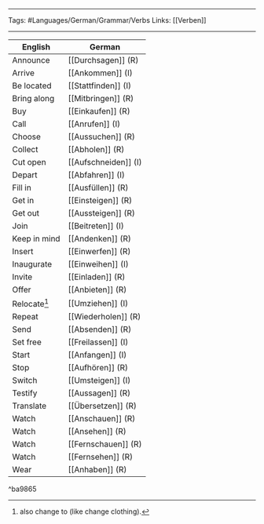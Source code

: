 ___
Tags: #Languages/German/Grammar/Verbs 
Links: [[Verben]]
___
English | German
------------ | ------------
Announce | [[Durchsagen]] (R)
Arrive | [[Ankommen]] (I)
Be located | [[Stattfinden]] (I)
Bring along | [[Mitbringen]] (R)
Buy | [[Einkaufen]] (R)
Call | [[Anrufen]] (I)
Choose | [[Aussuchen]] (R)
Collect | [[Abholen]] (R)
Cut  open | [[Aufschneiden]] (I)
Depart | [[Abfahren]] (I)
Fill in | [[Ausfüllen]] (R)
Get in | [[Einsteigen]] (R)
Get out | [[Aussteigen]] (R)
Join | [[Beitreten]] (I)
Keep in mind | [[Andenken]] (R)
Insert | [[Einwerfen]] (R)
Inaugurate | [[Einweihen]] (I)
Invite | [[Einladen]] (R)
Offer | [[Anbieten]] (R)
Relocate[^1] | [[Umziehen]] (I)
Repeat | [[Wiederholen]] (R)
Send | [[Absenden]] (R)
Set free | [[Freilassen]] (I)
Start | [[Anfangen]] (I)
Stop | [[Aufhören]] (R)
Switch | [[Umsteigen]] (I)
Testify | [[Aussagen]] (R)
Translate | [[Übersetzen]] (R)
Watch | [[Anschauen]] (R)
Watch | [[Ansehen]] (R)
Watch | [[Fernschauen]] (R)
Watch | [[Fernsehen]] (R)
Wear | [[Anhaben]] (R)

^ba9865

[^1]: also change to (like change clothing).